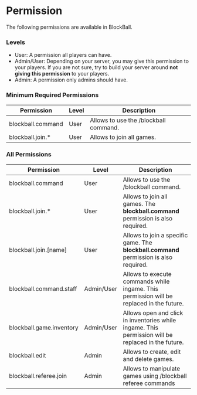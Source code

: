 # Permission

The following permissions are available in BlockBall.

### Levels

* User: A permission all players can have.
* Admin/User: Depending on your server, you may give this permission to your players. If you are not sure, try to build
  your server around **not giving this permission** to your players.
* Admin: A permission only admins should have.

### Minimum Required Permissions

| Permission               | Level      | Description                                                                                          |   
|--------------------------|------------|------------------------------------------------------------------------------------------------------|
| blockball.command        | User       | Allows to use the /blockball command.                                                                |   
| blockball.join.*         | User       | Allows to join all games.                 |

### All Permissions

| Permission                | Level      | Description                                                                                          |   
|---------------------------|------------|------------------------------------------------------------------------------------------------------|
| blockball.command         | User       | Allows to use the /blockball command.                                                                |   
| blockball.join.*          | User       | Allows to join all games. The **blockball.command** permission is also required.                     |  
| blockball.join.[name]     | User       | Allows to join a specific game. The **blockball.command** permission is also required.               |
| blockball.command.staff   | Admin/User | Allows to execute commands while ingame. This permission will be replaced in the future.             |  
| blockball.game.inventory  | Admin/User | Allows open and click in inventories while ingame.   This permission will be replaced in the future. |
| blockball.edit            | Admin      | Allows to create, edit and delete games.                                                             |                          
| blockball.referee.join    | Admin      | Allows to manipulate games using /blockball referee commands                                         |  
